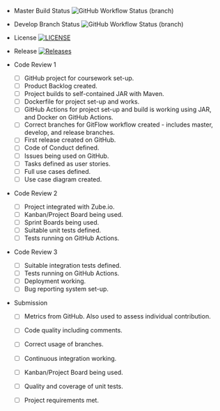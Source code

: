 * Master Build Status ![GitHub Workflow Status (branch)](https://img.shields.io/github/actions/workflow/status/doubts-even-here/sem-coursework/main.yml?branch=master)
* Develop Branch Status ![GitHub Workflow Status (branch)](https://img.shields.io/github/actions/workflow/status/doubts-even-here/sem-coursework/main.yml?branch=develop)
* License [![LICENSE](https://img.shields.io/github/license/doubts-even-here/sem-coursework.svg?style=flat-square)](https://github.com/<doubts-even-here/sem-coursework/blob/master/LICENSE)
* Release [![Releases](https://img.shields.io/github/release/doubts-even-here/sem-coursework/all.svg?style=flat-square)](https://github.com/doubts-even-here/sem-coursework/releases)


* Code Review 1
    - [ ] GitHub project for coursework set-up.
    - [ ] Product Backlog created.
    - [ ] Project builds to self-contained JAR with Maven.
    - [ ] Dockerfile for project set-up and works.
    - [ ] GitHub Actions for project set-up and build is working using JAR, and Docker on GitHub Actions.
    - [ ] Correct branches for GitFlow workflow created - includes master, develop, and release branches.
    - [ ] First release created on GitHub.
    - [ ] Code of Conduct defined.
    - [ ] Issues being used on GitHub.
    - [ ] Tasks defined as user stories.
    - [ ] Full use cases defined.
    - [ ] Use case diagram created.

* Code Review 2
    - [ ] Project integrated with Zube.io.
    - [ ] Kanban/Project Board being used.
    - [ ] Sprint Boards being used.
    - [ ] Suitable unit tests defined.
    - [ ] Tests running on GitHub Actions.

* Code Review 3
    - [ ] Suitable integration tests defined.
    - [ ] Tests running on GitHub Actions.
    - [ ] Deployment working.
    - [ ] Bug reporting system set-up.

* Submission
    - [ ] Metrics from GitHub. Also used to assess individual contribution.
    - [ ] Code quality including comments.
    - [ ] Correct usage of branches.
    - [ ] Continuous integration working.
    - [ ] Kanban/Project Board being used.
    - [ ] Quality and coverage of unit tests.
    - [ ] Project requirements met.

